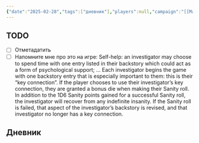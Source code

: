 ```yaml
---
{"date":"2025-02-28","tags":["дневник"],"players":null,"campaign":"[[Маски Ньярлахотепа]]","world-date":null,"world-time-start":null,"dg-publish":true,"previous-session":"[[20 февраля 2025]]","next-session":null,"permalink":"/28-fevralya-2025/","dgPassFrontmatter":true}
---
```



## TODO
- [ ] Отметадатить
- [ ] Напомните мне про это на игре:
	Self-help: an investigator may choose to spend time with one entry listed in their backstory which could act as a form of psychological support;
	...
	Each investigator begins the game with one backstory entry that is especially important to them: this is their “key connection”. If the player chooses to use their investigator’s key connection, they are granted a bonus die when making their Sanity roll. In addition to the 1D6 Sanity points gained for a successful Sanity roll, the investigator will recover from any indefinite insanity. If the Sanity roll is failed, that aspect of the investigator’s backstory is revised, and that investigator no longer has a key connection.

## Дневник